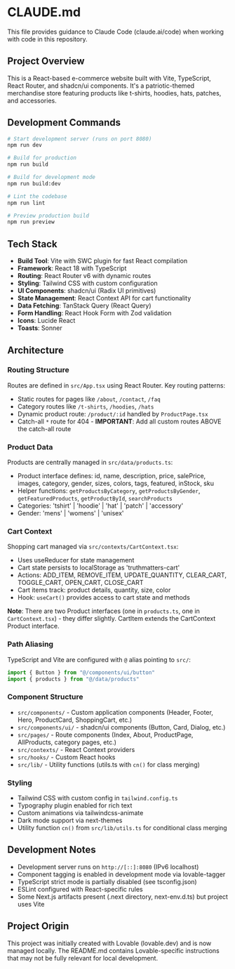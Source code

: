 # CLAUDE.md

This file provides guidance to Claude Code (claude.ai/code) when working with code in this repository.

## Project Overview

This is a React-based e-commerce website built with Vite, TypeScript, React Router, and shadcn/ui components. It's a patriotic-themed merchandise store featuring products like t-shirts, hoodies, hats, patches, and accessories.

## Development Commands

```bash
# Start development server (runs on port 8080)
npm run dev

# Build for production
npm run build

# Build for development mode
npm run build:dev

# Lint the codebase
npm run lint

# Preview production build
npm run preview
```

## Tech Stack

- **Build Tool**: Vite with SWC plugin for fast React compilation
- **Framework**: React 18 with TypeScript
- **Routing**: React Router v6 with dynamic routes
- **Styling**: Tailwind CSS with custom configuration
- **UI Components**: shadcn/ui (Radix UI primitives)
- **State Management**: React Context API for cart functionality
- **Data Fetching**: TanStack Query (React Query)
- **Form Handling**: React Hook Form with Zod validation
- **Icons**: Lucide React
- **Toasts**: Sonner

## Architecture

### Routing Structure

Routes are defined in `src/App.tsx` using React Router. Key routing patterns:

- Static routes for pages like `/about`, `/contact`, `/faq`
- Category routes like `/t-shirts`, `/hoodies`, `/hats`
- Dynamic product route: `/product/:id` handled by `ProductPage.tsx`
- Catch-all `*` route for 404 - **IMPORTANT**: Add all custom routes ABOVE the catch-all route

### Product Data

Products are centrally managed in `src/data/products.ts`:

- Product interface defines: id, name, description, price, salePrice, images, category, gender, sizes, colors, tags, featured, inStock, sku
- Helper functions: `getProductsByCategory`, `getProductsByGender`, `getFeaturedProducts`, `getProductById`, `searchProducts`
- Categories: 'tshirt' | 'hoodie' | 'hat' | 'patch' | 'accessory'
- Gender: 'mens' | 'womens' | 'unisex'

### Cart Context

Shopping cart managed via `src/contexts/CartContext.tsx`:

- Uses useReducer for state management
- Cart state persists to localStorage as 'truthmatters-cart'
- Actions: ADD_ITEM, REMOVE_ITEM, UPDATE_QUANTITY, CLEAR_CART, TOGGLE_CART, OPEN_CART, CLOSE_CART
- Cart items track: product details, quantity, size, color
- Hook: `useCart()` provides access to cart state and methods

**Note**: There are two Product interfaces (one in `products.ts`, one in `CartContext.tsx`) - they differ slightly. CartItem extends the CartContext Product interface.

### Path Aliasing

TypeScript and Vite are configured with `@` alias pointing to `src/`:
```typescript
import { Button } from "@/components/ui/button"
import { products } from "@/data/products"
```

### Component Structure

- `src/components/` - Custom application components (Header, Footer, Hero, ProductCard, ShoppingCart, etc.)
- `src/components/ui/` - shadcn/ui components (Button, Card, Dialog, etc.)
- `src/pages/` - Route components (Index, About, ProductPage, AllProducts, category pages, etc.)
- `src/contexts/` - React Context providers
- `src/hooks/` - Custom React hooks
- `src/lib/` - Utility functions (utils.ts with `cn()` for class merging)

### Styling

- Tailwind CSS with custom config in `tailwind.config.ts`
- Typography plugin enabled for rich text
- Custom animations via tailwindcss-animate
- Dark mode support via next-themes
- Utility function `cn()` from `src/lib/utils.ts` for conditional class merging

## Development Notes

- Development server runs on `http://[::]:8080` (IPv6 localhost)
- Component tagging is enabled in development mode via lovable-tagger
- TypeScript strict mode is partially disabled (see tsconfig.json)
- ESLint configured with React-specific rules
- Some Next.js artifacts present (.next directory, next-env.d.ts) but project uses Vite

## Project Origin

This project was initially created with Lovable (lovable.dev) and is now managed locally. The README.md contains Lovable-specific instructions that may not be fully relevant for local development.
